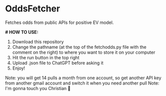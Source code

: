 # OddsFetcher
Fetches odds from public APIs for positive EV model.

**# HOW TO USE:**
1) Download this repository
2) Change the pathname (at the top of the fetchodds.py file with the comment on the right) to where you want to store it on your computer
3) Hit the run button in the top right
4) Upload .json file to ChatGPT before asking it
5) Enjoy!

Note: you will get 14 pulls a month from one account, so get another API key from another gmail account and switch it when you need another pull
Note: I'm gonna touch you Christian 🥀
